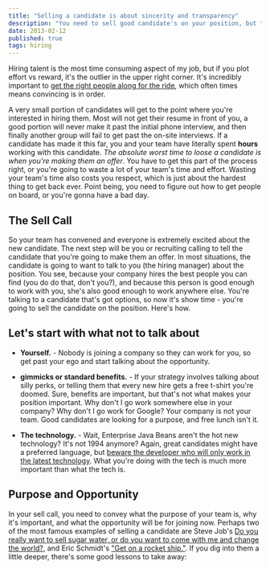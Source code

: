 ```yaml
--- 
title: "Selling a candidate is about sincerity and transparency"
description: "You need to sell good candidate's on your position, but the best way to do so is simple honesty. If they don't get it you have to be comfortable walking away"
date: 2013-02-12 
published: true
tags: hiring
--- 
```

Hiring talent is the most time consuming aspect of my job, but if you plot effort vs reward, it's the outlier in the upper right corner. It's incredibly important to [get the right people along for the ride](/articles/2013/01/31/conference-cycle-management.html "Conference Cycle Management"), which often times means convincing is in order. 

A very small portion of candidates will get to the point where you're interested in hiring them. Most will not get their resume in front of you, a good portion will never make it past the initial phone interview, and then finally another group will fail to get past the on-site interviews. If a candidate has made it this far, you and your team have literally spent **hours** working with this candidate. *The absolute worst time to loose a candidate is when you're making them an offer*. You have to get this part of the process right, or you're going to waste a lot of your team's time and effort. Wasting your team's time also costs you respect, which is just about the hardest thing to get back ever. Point being, you need to figure out how to get people on board, or you're gonna have a bad day. 

## The Sell Call

So your team has convened and everyone is extremely excited about the new candidate. The next step will be you or recruiting calling to tell the candidate that you're going to make them an offer. In most situations, the candidate is going to want to talk to you (the hiring manager) about the position. You see, because your company hires the best people you can find (you do do that, don't you?), and because this person is good enough to work with you, she's also good enough to work anywhere else. You're talking to a candidate that's got options, so now it's show time - you're going to sell the candidate on the position. Here's how. 

## Let's start with what not to talk about

* **Yourself.** - Nobody is joining a company so they can work for you, so get past your ego and start talking about the opportunity.

* **gimmicks or standard benefits.** - If your strategy involves talking about silly perks, or telling them that every new hire gets a free t-shirt you're doomed. Sure, benefits are important, but that's not what makes your position important. Why don't I go work somewhere else in your company? Why don't I go work for Google? Your company is not your team. Good candidates are looking for a purpose, and free lunch isn't it.

* **The technology.** - Wait, Enterprise Java Beans aren't the hot new technology? It's not 1994 anymore? Again, great candidates might have a preferred language, but [beware the developer who will only work in the latest technology](/articles/2013/01/24/rockstar-programmers-are-not-assholes.html). What you're doing with the tech is much more important than what the tech is. 

## Purpose and Opportunity

In your sell call, you need to convey what the purpose of your team is, why it's important, and what the opportunity will be for joining now. Perhaps two of the most famous examples of selling a candidate are Steve Job's [Do you really want to sell sugar water, or do you want to come with me and change the world?](http://www.bizjournals.com/triangle/blog/2011/09/scully-on-jobs-sugar-water-legend.html), and Eric Schmidt's ["Get on a rocket ship."](http://www.forbes.com/sites/kashmirhill/2012/05/24/sheryl-sandberg-to-harvard-biz-grads-find-a-rocket-ship/). If you dig into them a little deeper, there's some good lessons to take away:

